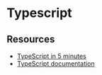# Typescript

## Resources
- [TypeScript in 5 minutes](https://www.typescriptlang.org/docs/handbook/typescript-in-5-minutes.html)
- [TypeScript documentation](https://intranet.alxswe.com/rltoken/U2ehqajGPvrABFnDyF0tvQ)

